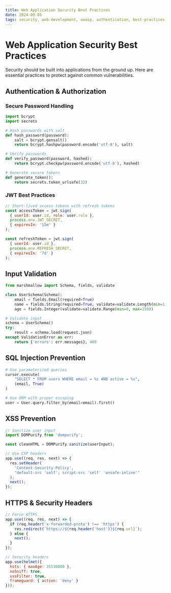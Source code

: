 ```yaml
---
title: Web Application Security Best Practices
date: 2024-09-05
tags: security, web-development, owasp, authentication, best-practices
---
```


# Web Application Security Best Practices

Security should be built into applications from the ground up. Here are essential practices to protect against common vulnerabilities.

## Authentication & Authorization

### Secure Password Handling

```python
import bcrypt
import secrets

# Hash passwords with salt
def hash_password(password):
    salt = bcrypt.gensalt()
    return bcrypt.hashpw(password.encode('utf-8'), salt)

# Verify passwords
def verify_password(password, hashed):
    return bcrypt.checkpw(password.encode('utf-8'), hashed)

# Generate secure tokens
def generate_token():
    return secrets.token_urlsafe(32)
```

### JWT Best Practices

```javascript
// Short-lived access tokens with refresh tokens
const accessToken = jwt.sign(
  { userId: user.id, role: user.role },
  process.env.JWT_SECRET,
  { expiresIn: '15m' }
);

const refreshToken = jwt.sign(
  { userId: user.id },
  process.env.REFRESH_SECRET,
  { expiresIn: '7d' }
);
```

## Input Validation

```python
from marshmallow import Schema, fields, validate

class UserSchema(Schema):
    email = fields.Email(required=True)
    name = fields.String(required=True, validate=validate.Length(min=1, max=100))
    age = fields.Integer(validate=validate.Range(min=0, max=150))

# Validate input
schema = UserSchema()
try:
    result = schema.load(request.json)
except ValidationError as err:
    return {'errors': err.messages}, 400
```

## SQL Injection Prevention

```python
# Use parameterized queries
cursor.execute(
    "SELECT * FROM users WHERE email = %s AND active = %s",
    (email, True)
)

# Use ORM with proper escaping
user = User.query.filter_by(email=email).first()
```

## XSS Prevention

```javascript
// Sanitize user input
import DOMPurify from 'dompurify';

const cleanHTML = DOMPurify.sanitize(userInput);

// Use CSP headers
app.use((req, res, next) => {
  res.setHeader(
    'Content-Security-Policy',
    "default-src 'self'; script-src 'self' 'unsafe-inline'"
  );
  next();
});
```

## HTTPS & Security Headers

```javascript
// Force HTTPS
app.use((req, res, next) => {
  if (req.header('x-forwarded-proto') !== 'https') {
    res.redirect(`https://${req.header('host')}${req.url}`);
  } else {
    next();
  }
});

// Security headers
app.use(helmet({
  hsts: { maxAge: 31536000 },
  noSniff: true,
  xssFilter: true,
  frameguard: { action: 'deny' }
}));
```